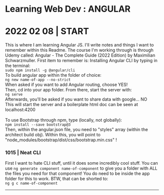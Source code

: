 # Learning Web Dev : ANGULAR

# 2022 02 08 | START

This is where I am learning Angular JS. I'll write notes and things I want to remember within this Readme. The course I'm working through is through Udemy called: Angular - The Complete Guide (2022 Edition) by Maximilian Schwarzmuller. First item to remember is: Installing Angular CLI by typing in the terminal: <br />
`sudo npm install -g @angular/cli`<br />
To build angular app within the folder of choice:<br />
`ng new name-of-app --no-strict`<br />
When asked if you want to add Angular routing, choose YES! <br />
Then, cd into your app folder. From there, start the server with:<br />
`ng serve`<br />
Afterwards, you'll be asked if you want to share data with google... NO <br />
This will start the server and a boilerplate html doc can be seen at localhost:4200<br /> <br />
To use Bootstrap through npm, type (locally, not globally): <br />
`npm install --save bootstrap@3` <br />
Then, within the angular.json file, you need to "styles" array (within the architect build obj). Within this, you will point to "node_modules/bootstrap/dist/css/bootstrap.min.css" !

### 1015 | Neat CLI

First I want to hate CLI stuff, until it does some incredibly cool stuff. You can use `ng generate component name-of-component` to give you a folder with ALL the files you need for that component! You do need to be inside the app folder for this to work. BTW, that can be shorted to: <br />
`ng g c name-of-component`

---
